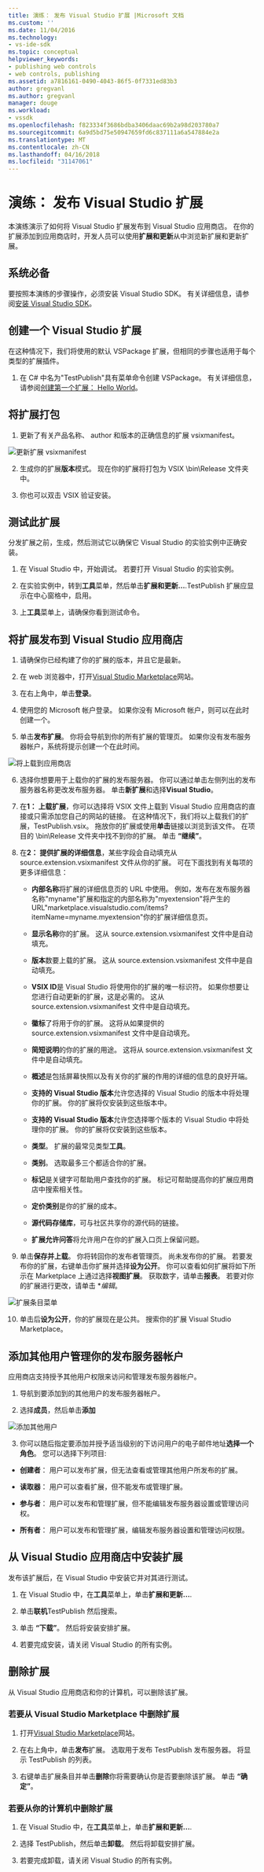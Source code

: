 ```yaml
---
title: 演练： 发布 Visual Studio 扩展 |Microsoft 文档
ms.custom: ''
ms.date: 11/04/2016
ms.technology:
- vs-ide-sdk
ms.topic: conceptual
helpviewer_keywords:
- publishing web controls
- web controls, publishing
ms.assetid: a7816161-0490-4043-86f5-0f7331ed83b3
author: gregvanl
ms.author: gregvanl
manager: douge
ms.workload:
- vssdk
ms.openlocfilehash: f823334f3686bdba3406daac69b2a98d203780a7
ms.sourcegitcommit: 6a9d5bd75e50947659fd6c837111a6a547884e2a
ms.translationtype: MT
ms.contentlocale: zh-CN
ms.lasthandoff: 04/16/2018
ms.locfileid: "31147061"
---
```

# <a name="walkthrough-publishing-a-visual-studio-extension"></a>演练： 发布 Visual Studio 扩展

本演练演示了如何将 Visual Studio 扩展发布到 Visual Studio 应用商店。 在你的扩展添加到应用商店时，开发人员可以使用**扩展和更新**从中浏览新扩展和更新扩展。

## <a name="prerequisites"></a>系统必备

 要按照本演练的步骤操作，必须安装 Visual Studio SDK。 有关详细信息，请参阅[安装 Visual Studio SDK](../extensibility/installing-the-visual-studio-sdk.md)。

## <a name="create-a-visual-studio-extension"></a>创建一个 Visual Studio 扩展

在这种情况下，我们将使用的默认 VSPackage 扩展，但相同的步骤也适用于每个类型的扩展插件。

1. 在 C# 中名为"TestPublish"具有菜单命令创建 VSPackage。 有关详细信息，请参阅[创建第一个扩展： Hello World](../extensibility/extensibility-hello-world.md)。

## <a name="package-your-extension"></a>将扩展打包

1. 更新了有关产品名称、 author 和版本的正确信息的扩展 vsixmanifest。

  ![更新扩展 vsixmanifest](media/update-extension-vsixmanifest.png)

2. 生成你的扩展**版本**模式。 现在你的扩展将打包为 VSIX \bin\Release 文件夹中。

3. 你也可以双击 VSIX 验证安装。

## <a name="test-the-extension"></a>测试此扩展

 分发扩展之前，生成，然后测试它以确保它 Visual Studio 的实验实例中正确安装。

1. 在 Visual Studio 中，开始调试。 若要打开 Visual Studio 的实验实例。

2. 在实验实例中，转到**工具**菜单，然后单击**扩展和更新...**.TestPublish 扩展应显示在中心窗格中，启用。

3. 上**工具**菜单上，请确保你看到测试命令。

## <a name="publish-the-extension-to-the-visual-studio-marketplace"></a>将扩展发布到 Visual Studio 应用商店

1. 请确保你已经构建了你的扩展的版本，并且它是最新。

2. 在 web 浏览器中，打开[Visual Studio Marketplace](https://marketplace.visualstudio.com/vs)网站。

3. 在右上角中，单击**登录**。

4. 使用您的 Microsoft 帐户登录。 如果你没有 Microsoft 帐户，则可以在此时创建一个。

5. 单击**发布扩展**。  你将会导航到你的所有扩展的管理页。  如果你没有发布服务器帐户，系统将提示创建一个在此时间。

  ![将上载到应用商店](media/upload-to-marketplace.png)

6. 选择你想要用于上载你的扩展的发布服务器。  你可以通过单击左侧列出的发布服务器名称更改发布服务器。  单击**新扩展**和选择**Visual Studio**。

7. 在**1： 上载扩展**，你可以选择将 VSIX 文件上载到 Visual Studio 应用商店的直接或只需添加您自己的网站的链接。 在这种情况下，我们将以上载我们的扩展，TestPublish.vsix。  拖放你的扩展或使用**单击**链接以浏览到该文件。  在项目的 \bin\Release 文件夹中找不到你的扩展。  单击 **“继续”**。

8. 在**2： 提供扩展的详细信息**，某些字段会自动填充从 source.extension.vsixmanifest 文件从你的扩展。  可在下面找到有关每项的更多详细信息：

    * **内部名称**将扩展的详细信息页的 URL 中使用。 例如，发布在发布服务器名称"myname"扩展和指定的内部名称为"myextension"将产生的 URL"marketplace.visualstudio\.com/items?itemName=myname.myextension"你的扩展详细信息页。
    
    * **显示名称**你的扩展。  这从 source.extension.vsixmanifest 文件中是自动填充。
   
    * **版本**数要上载的扩展。  这从 source.extension.vsixmanifest 文件中是自动填充。
    
    * **VSIX ID**是 Visual Studio 将使用你的扩展的唯一标识符。  如果你想要让您进行自动更新的扩展，这是必需的。  这从 source.extension.vsixmanifest 文件中是自动填充。
    
   * **徽标**了将用于你的扩展。  这将从如果提供的 source.extension.vsixmanifest 文件中是自动填充。
    
    * **简短说明**的你的扩展的用途。  这将从 source.extension.vsixmanifest 文件中是自动填充。
    
    * **概述**是包括屏幕快照以及有关你的扩展的作用的详细的信息的良好开端。
    
    * **支持的 Visual Studio 版本**允许您选择的 Visual Studio 的版本中将处理你的扩展。  你的扩展将仅安装到这些版本中。
    
    * **支持的 Visual Studio 版本**允许您选择哪个版本的 Visual Studio 中将处理你的扩展。  你的扩展将仅安装到这些版本。
    
    * **类型**。  扩展的最常见类型**工具**。
    
    * **类别**。  选取最多三个都适合你的扩展。
    
    * **标记**是关键字可帮助用户查找你的扩展。 标记可帮助提高你的扩展应用商店中搜索相关性。
    
    * **定价类别**是你的扩展的成本。
    
    * **源代码存储库**，可与社区共享你的源代码的链接。
    
    * **扩展允许问答**将允许用户在你的扩展入口页上保留问题。

9. 单击**保存并上载**。 你将转回你的发布者管理页。  尚未发布你的扩展。  若要发布你的扩展，右键单击你扩展并选择**设为公开**。  你可以查看如何扩展将如下所示在 Marketplace 上通过选择**视图扩展**。  获取数字，请单击**报表**。  若要对你的扩展进行更改，请单击 **编辑*。

  ![扩展条目菜单](media/extension-entry-menu.png)

10. 单击后**设为公开**，你的扩展现在是公共。  搜索你的扩展 Visual Studio Marketplace。

## <a name="add-additional-users-to-manage-your-publisher-account"></a>添加其他用户管理你的发布服务器帐户

应用商店支持授予其他用户权限来访问和管理发布服务器帐户。

1. 导航到要添加到的其他用户的发布服务器帐户。

2. 选择**成员**，然后单击**添加**

  ![添加其他用户](media/add-users.png)

3. 你可以随后指定要添加并授予适当级别的下访问用户的电子邮件地址**选择一个角色**。  您可以选择下列项目:

  * **创建者**： 用户可以发布扩展，但无法查看或管理其他用户所发布的扩展。
  
  * **读取器**： 用户可以查看扩展，但不能发布或管理扩展。
  
  * **参与者**： 用户可以发布和管理扩展，但不能编辑发布服务器设置或管理访问权。
  
  * **所有者**： 用户可以发布和管理扩展，编辑发布服务器设置和管理访问权限。
  
## <a name="install-the-extension-from-the-visual-studio-marketplace"></a>从 Visual Studio 应用商店中安装扩展

发布该扩展后，在 Visual Studio 中安装它并对其进行测试。

1. 在 Visual Studio 中，在**工具**菜单上，单击**扩展和更新...**.

2. 单击**联机**TestPublish 然后搜索。

3. 单击 **“下载”**。 然后将安装安排扩展。

4. 若要完成安装，请关闭 Visual Studio 的所有实例。

## <a name="remove-the-extension"></a>删除扩展

从 Visual Studio 应用商店和你的计算机，可以删除该扩展。

### <a name="to-remove-the-extension-from-the-visual-studio-marketplace"></a>若要从 Visual Studio Marketplace 中删除扩展

1. 打开[Visual Studio Marketplace](https://marketplace.visualstudio.com/vs)网站。

2. 在右上角中，单击**发布**扩展。  选取用于发布 TestPublish 发布服务器。  将显示 TestPublish 的列表。

3. 右键单击扩展条目并单击**删除**你将需要确认你是否要删除该扩展。  单击 **“确定”**。

### <a name="to-remove-the-extension-from-your-computer"></a>若要从你的计算机中删除扩展

1. 在 Visual Studio 中，在**工具**菜单上，单击**扩展和更新...**.

2. 选择 TestPublish，然后单击**卸载**。 然后将卸载安排扩展。

3. 若要完成卸载，请关闭 Visual Studio 的所有实例。
